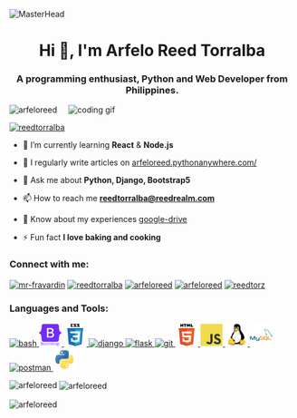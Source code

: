 ![MasterHead]("https://giphy.com/gifs/web-development-L8K62iTDkzGX6")
<h1 align="center">Hi 👋, I'm Arfelo Reed Torralba</h1>
<h3 align="center">A programming enthusiast, Python and Web Developer from Philippines.</h3>
<img align="right" alt="coding gif" width="400" src="https://media.giphy.com/media/2IudUHdI075HL02Pkk/giphy.gif">

<p align="left"> <img src="https://komarev.com/ghpvc/?username=arfeloreed&label=Profile%20views&color=0e75b6&style=flat" alt="arfeloreed" /> </p>

<p align="left"> <a href="https://twitter.com/reedtorralba" target="blank"><img src="https://img.shields.io/twitter/follow/reedtorralba?logo=twitter&style=for-the-badge" alt="reedtorralba" /></a> </p>

- 🌱 I’m currently learning **React** & **Node.js**

- 📝 I regularly write articles on [arfeloreed.pythonanywhere.com/](https://arfeloreed.pythonanywhere.com/)

- 💬 Ask me about **Python, Django, Bootstrap5**

- 📫 How to reach me **reedtorralba@reedrealm.com**

- 📄 Know about my experiences [google-drive](https://drive.google.com/file/d/15Ya9dNcHYy6-8pccnDlZ4mwEYiRVC1X8/view?usp=drive_link)

- ⚡ Fun fact **I love baking and cooking**

<h3 align="left">Connect with me:</h3>
<p align="left">
<a href="https://codepen.io/mr-fravardin" target="blank"><img align="center" src="https://raw.githubusercontent.com/rahuldkjain/github-profile-readme-generator/master/src/images/icons/Social/codepen.svg" alt="mr-fravardin" height="30" width="40" /></a>
<a href="https://twitter.com/reedtorralba" target="blank"><img align="center" src="https://raw.githubusercontent.com/rahuldkjain/github-profile-readme-generator/master/src/images/icons/Social/twitter.svg" alt="reedtorralba" height="30" width="40" /></a>
<a href="https://linkedin.com/in/arfeloreed" target="blank"><img align="center" src="https://raw.githubusercontent.com/rahuldkjain/github-profile-readme-generator/master/src/images/icons/Social/linked-in-alt.svg" alt="arfeloreed" height="30" width="40" /></a>
<a href="https://fb.com/arfeloreed" target="blank"><img align="center" src="https://raw.githubusercontent.com/rahuldkjain/github-profile-readme-generator/master/src/images/icons/Social/facebook.svg" alt="arfeloreed" height="30" width="40" /></a>
<a href="https://instagram.com/reedtorz" target="blank"><img align="center" src="https://raw.githubusercontent.com/rahuldkjain/github-profile-readme-generator/master/src/images/icons/Social/instagram.svg" alt="reedtorz" height="30" width="40" /></a>
</p>

<h3 align="left">Languages and Tools:</h3>
<p align="left"> <a href="https://www.gnu.org/software/bash/" target="_blank" rel="noreferrer"> <img src="https://www.vectorlogo.zone/logos/gnu_bash/gnu_bash-icon.svg" alt="bash" width="40" height="40"/> </a> <a href="https://getbootstrap.com" target="_blank" rel="noreferrer"> <img src="https://raw.githubusercontent.com/devicons/devicon/master/icons/bootstrap/bootstrap-plain-wordmark.svg" alt="bootstrap" width="40" height="40"/> </a> <a href="https://www.w3schools.com/css/" target="_blank" rel="noreferrer"> <img src="https://raw.githubusercontent.com/devicons/devicon/master/icons/css3/css3-original-wordmark.svg" alt="css3" width="40" height="40"/> </a> <a href="https://www.djangoproject.com/" target="_blank" rel="noreferrer"> <img src="https://cdn.worldvectorlogo.com/logos/django.svg" alt="django" width="40" height="40"/> </a> <a href="https://flask.palletsprojects.com/" target="_blank" rel="noreferrer"> <img src="https://www.vectorlogo.zone/logos/pocoo_flask/pocoo_flask-icon.svg" alt="flask" width="40" height="40"/> </a> <a href="https://git-scm.com/" target="_blank" rel="noreferrer"> <img src="https://www.vectorlogo.zone/logos/git-scm/git-scm-icon.svg" alt="git" width="40" height="40"/> </a> <a href="https://www.w3.org/html/" target="_blank" rel="noreferrer"> <img src="https://raw.githubusercontent.com/devicons/devicon/master/icons/html5/html5-original-wordmark.svg" alt="html5" width="40" height="40"/> </a> <a href="https://developer.mozilla.org/en-US/docs/Web/JavaScript" target="_blank" rel="noreferrer"> <img src="https://raw.githubusercontent.com/devicons/devicon/master/icons/javascript/javascript-original.svg" alt="javascript" width="40" height="40"/> </a> <a href="https://www.linux.org/" target="_blank" rel="noreferrer"> <img src="https://raw.githubusercontent.com/devicons/devicon/master/icons/linux/linux-original.svg" alt="linux" width="40" height="40"/> </a> <a href="https://www.mysql.com/" target="_blank" rel="noreferrer"> <img src="https://raw.githubusercontent.com/devicons/devicon/master/icons/mysql/mysql-original-wordmark.svg" alt="mysql" width="40" height="40"/> </a> <a href="https://postman.com" target="_blank" rel="noreferrer"> <img src="https://www.vectorlogo.zone/logos/getpostman/getpostman-icon.svg" alt="postman" width="40" height="40"/> </a> <a href="https://www.python.org" target="_blank" rel="noreferrer"> <img src="https://raw.githubusercontent.com/devicons/devicon/master/icons/python/python-original.svg" alt="python" width="40" height="40"/> </a> </p>

<p><img align="left" src="https://github-readme-stats.vercel.app/api/top-langs?username=arfeloreed&show_icons=true&locale=en&layout=compact" alt="arfeloreed" /></p>

<p>&nbsp;<img align="center" src="https://github-readme-stats.vercel.app/api?username=arfeloreed&show_icons=true&locale=en" alt="arfeloreed" /></p>

<p><img align="center" src="https://github-readme-streak-stats.herokuapp.com/?user=arfeloreed&" alt="arfeloreed" /></p>
